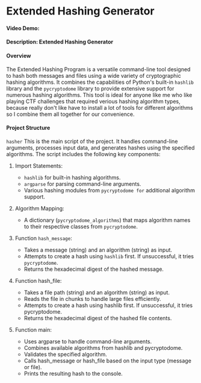 # Extended Hashing Generator
#### Video Demo:  <URL HERE>
#### Description: Extended Hashing Generator
#### Overview
The Extended Hashing Program is a versatile command-line tool designed to hash both messages and files using a wide variety of cryptographic hashing algorithms. It combines the capabilities of Python's built-in `hashlib` library and the `pycryptodome` library to provide extensive support for numerous hashing algorithms. This tool is ideal for anyone like me who like playing CTF challenges that required verious hashing algorithm types, because really don't like have to install a lot of tools for different algorithms so I combine them all together for our convenience.

#### Project Structure
`hasher`
This is the main script of the project. It handles command-line arguments, processes input data, and generates hashes using the specified algorithms. The script includes the following key components:

1. Import Statements:

    - `hashlib` for built-in hashing algorithms.
    - `argparse` for parsing command-line arguments.
    - Various hashing modules from `pycryptodome for` additional algorithm support.

2. Algorithm Mapping:
    - A dictionary (`pycryptodome_algorithms`) that maps algorithm names to their respective classes from `pycryptodome`.

3. Function `hash_message`:

    - Takes a message (string) and an algorithm (string) as input.
    - Attempts to create a hash using `hashlib` first. If unsuccessful, it tries `pycryptodome`.
    - Returns the hexadecimal digest of the hashed message.

4. Function hash_file:

    - Takes a file path (string) and an algorithm (string) as input.
    - Reads the file in chunks to handle large files efficiently.
    - Attempts to create a hash using hashlib first. If unsuccessful, it tries pycryptodome.
    - Returns the hexadecimal digest of the hashed file contents.

5. Function main:

    - Uses argparse to handle command-line arguments.
    - Combines available algorithms from hashlib and pycryptodome.
    - Validates the specified algorithm.
    - Calls hash_message or hash_file based on the input type (message or file).
    - Prints the resulting hash to the console.


